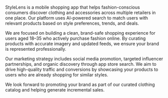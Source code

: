 StyleLens is a mobile shopping app that helps fashion-conscious consumers discover clothing and accessories across multiple retailers in one place. Our platform uses AI-powered search to match users with relevant products based on style preferences, trends, and deals.

We are focused on building a clean, brand-safe shopping experience for users aged 18–35 who actively purchase fashion online. By curating products with accurate imagery and updated feeds, we ensure your brand is represented professionally.

Our marketing strategy includes social media promotion, targeted influencer partnerships, and organic discovery through app store search. We aim to drive high-quality traffic and conversions by showcasing your products to users who are already shopping for similar styles.

We look forward to promoting your brand as part of our curated clothing catalog and helping generate incremental sales.
